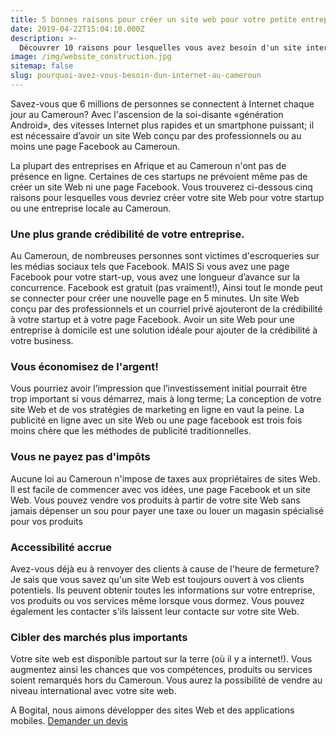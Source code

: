 ```yaml
---
title: 5 bonnes raisons pour créer un site web pour votre petite entreprises au Cameroun
date: 2019-04-22T15:04:10.000Z
description: >-
  Découvrer 10 raisons pour lesquelles vous avez besoin d'un site internet au Cameroun.
image: /img/website_construction.jpg
sitemap: false
slug: pourquoi-avez-vous-besoin-dun-internet-au-cameroun
---
```


Savez-vous que 6 millions de personnes se connectent à Internet chaque jour au Cameroun? 
Avec l'ascension de la soi-disante «génération Android», des vitesses Internet plus rapides et un smartphone puissant; il est nécessaire d’avoir un site Web conçu par des professionnels ou au moins une page Facebook au Cameroun.

La plupart des entreprises en Afrique et au Cameroun n'ont pas de présence en ligne. Certaines de ces startups ne prévoient même pas de créer un site Web ni une page Facebook. Vous trouverez ci-dessous cinq raisons pour lesquelles vous devriez créer votre site Web pour votre startup ou une entreprise locale au Cameroun.

### Une plus grande crédibilité de votre entreprise.
Au Cameroun, de nombreuses personnes sont victimes d'escroqueries sur les médias sociaux tels que Facebook. MAIS Si vous avez une page Facebook pour votre start-up, vous avez une longueur d’avance sur la concurrence. Facebook est gratuit (pas vraiment!), Ainsi tout le monde peut se connecter pour créer une nouvelle page en 5 minutes. Un site Web conçu par des professionnels et un courriel privé ajouteront de la crédibilité à votre startup et à votre page Facebook. Avoir un site Web pour une entreprise à domicile est une solution idéale pour ajouter de la crédibilité à votre business.

### Vous économisez de l'argent!
Vous pourriez avoir l’impression que l’investissement initial pourrait être trop important si vous démarrez, mais à long terme; La conception de votre site Web et de vos stratégies de marketing en ligne en vaut la peine. La publicité en ligne avec un site Web ou une page facebook est trois fois moins chère que les méthodes de publicité traditionnelles.

### Vous ne payez pas d'impôts
Aucune loi au Cameroun n'impose de taxes aux propriétaires de sites Web. Il est facile de commencer avec vos idées, une page Facebook et un site Web. Vous pouvez vendre vos produits à partir de votre site Web sans jamais dépenser un sou pour payer une taxe ou louer un magasin spécialisé pour vos produits

### Accessibilité accrue
Avez-vous déjà eu à renvoyer des clients à cause de l'heure de fermeture? Je sais que vous savez qu'un site Web est toujours ouvert à vos clients potentiels. Ils peuvent obtenir toutes les informations sur votre entreprise, vos produits ou vos services même lorsque vous dormez. Vous pouvez également les contacter s'ils laissent leur contacte sur votre site Web.

### Cibler des marchés plus importants
Votre site web est disponible partout sur la terre (où il y a internet!). Vous augmentez ainsi les chances que vos compétences, produits ou services soient remarqués hors du Cameroun. Vous aurez la possibilité de vendre au niveau international avec votre site web.

A Bogital, nous aimons développer des sites Web et des applications mobiles. <a href="/">Demander un devis</a>
